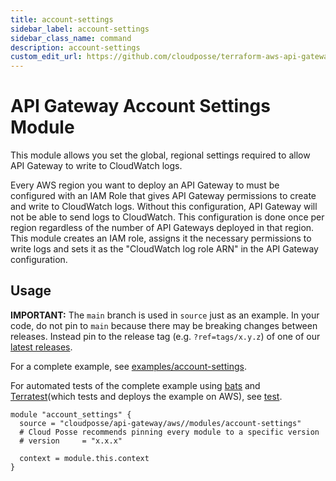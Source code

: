 ```yaml
---
title: account-settings
sidebar_label: account-settings
sidebar_class_name: command
description: account-settings
custom_edit_url: https://github.com/cloudposse/terraform-aws-api-gateway/blob/main/modules/account-settings/README.md
---
```


# API Gateway Account Settings Module

This module allows you set the global, regional settings required to allow API Gateway to write to CloudWatch logs.

Every AWS region you want to deploy an API Gateway to must be configured with an IAM Role that gives API Gateway permissions to create and write to CloudWatch logs. Without this configuration, API Gateway will not be able to send logs to CloudWatch. This configuration is done once per region regardless of the number of API Gateways deployed in that region. This module creates an IAM role, assigns it the necessary permissions to write logs and sets it as the "CloudWatch log role ARN" in the API Gateway configuration.

## Usage

**IMPORTANT:** The `main` branch is used in `source` just as an example. In your code, do not pin to `main` because there may be breaking changes between releases.
Instead pin to the release tag (e.g. `?ref=tags/x.y.z`) of one of our [latest releases](https://github.com/cloudposse/terraform-aws-config/releases).

For a complete example, see [examples/account-settings](https://github.com/cloudposse/terraform-aws-api-gateway/tree/main/modules/account-settings/../../examples/account-settings).

For automated tests of the complete example using [bats](https://github.com/bats-core/bats-core) and [Terratest](https://github.com/gruntwork-io/terratest)(which tests and deploys the example on AWS), see [test](https://github.com/cloudposse/terraform-aws-api-gateway/tree/main/modules/account-settings/../../test).

```hcl
module "account_settings" {
  source = "cloudposse/api-gateway/aws//modules/account-settings"
  # Cloud Posse recommends pinning every module to a specific version
  # version     = "x.x.x"

  context = module.this.context
}
```

